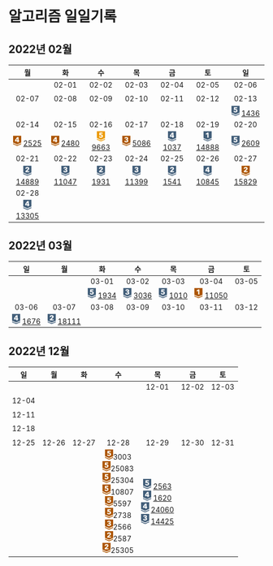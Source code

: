 # 알고리즘 일일기록
## 2022년 02월 

| 월 | 화 | 수 | 목 | 금 | 토 | 일 | 
|:----------:|:----------:|:----------:|:----------:|:----------:|:----------:|:----------:|  
| | 02-01 | 02-02 | 02-03 | 02-04 | 02-05 | 02-06 |
| | | | | | | | 
| 02-07 | 02-08 | 02-09 | 02-10 | 02-11 | 02-12 | 02-13 | 
| | | | | | | <img src="../img/solvedac/silver5.png" width="16" height="20"/> [1436](./BaekJoon_1436.md) | 
| 02-14 | 02-15 | 02-16 | 02-17 | 02-18 | 02-19 | 02-20 | 
|<img src="../img/solvedac/bronze4.png" width="16" height="20"/> [2525](./BaekJoon_2525.md) |<img src="../img/solvedac/bronze4.png" width="16" height="20"/> [2480](./BaekJoon_2480.md) | <img src="../img/solvedac/gold5.png" width="16" height="20"/> [9663](./BaekJoon_9663.md) | <img src="../img/solvedac/bronze3.png" width="16" height="20"/> [5086](./BaekJoon_5086.md) | <img src="../img/solvedac/silver4.png" width="16" height="20"/> [1037](./BaekJoon_1037.md)  | <img src="../img/solvedac/silver1.png" width="16" height="20"/> [14888](./BaekJoon_14888.md) | <img src="../img/solvedac/silver5.png" width="16" height="20"/> [2609](./BaekJoon_2609.md) | | 
| 02-21 | 02-22 | 02-23 | 02-24 | 02-25 | 02-26 | 02-27 | 
| <img src="../img/solvedac/silver2.png" width="16" height="20"/> [14889](./BaekJoon_14889.md) | <img src="../img/solvedac/silver3.png" width="16" height="20"/> [11047](./BaekJoon_11047.md) | <img src="../img/solvedac/silver2.png" width="16" height="20"/> [1931](./BaekJoon_1931.md)  |  <img src="../img/solvedac/silver3.png" width="16" height="20"/> [11399](./BaekJoon_11399.md)  | <img src="../img/solvedac/silver2.png" width="16" height="20"/> [1541](./BaekJoon_1541.md) | <img src="../img/solvedac/silver4.png" width="16" height="20"/> [10845](./BaekJoon_10845.md)  |   <img src="../img/solvedac/bronze2.png" width="16" height="20"/> [15829](./BaekJoon_15829.md) |
| 02-28 | | | | | | | 
|  <img src="../img/solvedac/silver4.png" width="16" height="20"/> [13305](./BaekJoon_13305.md) | | | | | | |


## 2022년 03월
| 일 | 월 | 화 | 수 | 목 | 금 | 토 |
|:----------:|:----------:|:----------:|:----------:|:----------:|:----------:|:----------:|
| | | 03-01 | 03-02 | 03-03 | 03-04 | 03-05 |
| | | <img src="../img/solvedac/silver5.png" width="16" height="20"/> [1934](./BaekJoon_1934.md) | <img src="../img/solvedac/silver3.png" width="16" height="20"/> [3036](./BaekJoon_3036.md) |  <img src="../img/solvedac/silver5.png" width="16" height="20"/> [1010](./BaekJoon_1010.md) |  <img src="../img/solvedac/bronze1.png" width="16" height="20"/> [11050](./BaekJoon_11050.md) | |
| 03-06 | 03-07 | 03-08 | 03-09 | 03-10 | 03-11 | 03-12 |
| <img src="../img/solvedac/silver4.png" width="16" height="20"/> [1676](./BaekJoon_1676.md) | <img src="../img/solvedac/silver2.png" width="16" height="20"/> [18111](./BaekJoon_18111.md) | | | | | |



## 2022년 12월
| 일 | 월 | 화 | 수 | 목 | 금 | 토 |
|:----------:|:----------:|:----------:|:----------:|:----------:|:----------:|:----------:|
| | | | | 12-01 | 12-02 | 12-03 |
| | | | | | | |
|12-04 | | | | | | |
| | | | | | | |
|12-11 | | | | | | |
| | | | | | | |
|12-18 | | | | | | |
| | | | | | | |
|12-25 |12-26 |12-27 | 12-28 | 12-29 | 12-30 | 12-31 |
| | | | <img src="../img/solvedac/bronze5.png" width="16" height="20"/>3003<br>  <img src="../img/solvedac/bronze5.png" width="16" height="20"/>25083<br>  <img src="../img/solvedac/bronze5.png" width="16" height="20"/>25304<br> <img src="../img/solvedac/bronze5.png" width="16" height="20"/>10807<br> <img src="../img/solvedac/bronze5.png" width="16" height="20"/>5597<br> <img src="../img/solvedac/bronze5.png" width="16" height="20"/>2738<br> <img src="../img/solvedac/bronze3.png" width="16" height="20"/>2566<br> <img src="../img/solvedac/bronze2.png" width="16" height="20"/>2587<br> <img src="../img/solvedac/bronze2.png" width="16" height="20"/>25305<br>  | <img src="../img/solvedac/silver5.png" width="16" height="20"/> [2563](./BaekJoon_2563.md) <br> <img src="../img/solvedac/silver4.png" width="16" height="20"/> [1620](./BaekJoon_1620.md) <br> <img src="../img/solvedac/silver4.png" width="16" height="20"/> [24060](./BaekJoon_24060.md) <br> <img src="../img/solvedac/silver3.png" width="16" height="20"/> [14425](./BaekJoon_14425.md)  | | |


